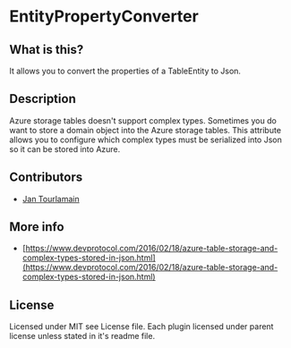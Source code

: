 # EntityPropertyConverter


## What is this?
It allows you to convert the properties of a TableEntity to Json.

## Description
Azure storage tables doesn't support complex types. Sometimes you do want to store a domain object into the Azure storage tables.
This attribute allows you to configure which complex types must be serialized into Json so it can be stored into Azure.

## Contributors

- [Jan Tourlamain](https://github.com/jtourlamain "Jan Tourlamain GitHub")

## More info
- [https://www.devprotocol.com/2016/02/18/azure-table-storage-and-complex-types-stored-in-json.html](https://www.devprotocol.com/2016/02/18/azure-table-storage-and-complex-types-stored-in-json.html)

## License
Licensed under MIT see License file. Each plugin licensed under parent license unless stated in it's readme file.

